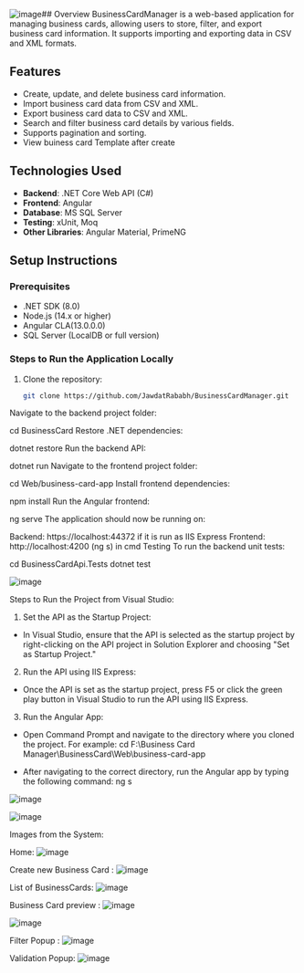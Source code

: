 ![image](https://github.com/user-attachments/assets/84323cf5-90f5-4af6-940d-b0a3d6275342)## Overview
BusinessCardManager is a web-based application for managing business cards, allowing users to store, filter, and export business card information. It supports importing and exporting data in CSV and XML formats.

## Features
- Create, update, and delete business card information.
- Import business card data from CSV and XML.
- Export business card data to CSV and XML.
- Search and filter business card details by various fields.
- Supports pagination and sorting.
- View buiness card Template after create

## Technologies Used
- **Backend**: .NET Core Web API (C#)
- **Frontend**: Angular
- **Database**: MS SQL Server
- **Testing**: xUnit, Moq
- **Other Libraries**: Angular Material, PrimeNG

## Setup Instructions

### Prerequisites
- .NET SDK (8.0)
- Node.js (14.x or higher)
- Angular CLA(13.0.0.0)
- SQL Server (LocalDB or full version)

### Steps to Run the Application Locally
1. Clone the repository:
   ```bash
   git clone https://github.com/JawdatRababh/BusinessCardManager.git
Navigate to the backend project folder:


cd BusinessCard
Restore .NET dependencies:


dotnet restore
Run the backend API:

dotnet run
Navigate to the frontend project folder:


cd Web/business-card-app
Install frontend dependencies:


npm install
Run the Angular frontend:


ng serve
The application should now be running on:

Backend: https://localhost:44372 if it is run as IIS Express
Frontend: http://localhost:4200 (ng s) in cmd
Testing
To run the backend unit tests:


cd BusinessCardApi.Tests
dotnet test

![image](https://github.com/user-attachments/assets/1a372d71-501c-4bd6-8fa8-ab85f3657cb5)

Steps to Run the Project from Visual Studio:

1) Set the API as the Startup Project:

 * In Visual Studio, ensure that the API is selected as the startup project by right-clicking on the API project in Solution Explorer and choosing "Set as Startup Project."
   
 2) Run the API using IIS Express:

 * Once the API is set as the startup project, press F5 or click the green play button in Visual Studio to run the API using IIS Express.

   
3) Run the Angular App:

* Open Command Prompt and navigate to the directory where you cloned the project. For example:
  cd F:\Business Card Manager\BusinessCard\Web\business-card-app

 * After navigating to the correct directory, run the Angular app by typing the following command:
     ng s


![image](https://github.com/user-attachments/assets/8e6ab4b2-220a-4d8e-8786-1fd665006562)

![image](https://github.com/user-attachments/assets/36956af8-e8f6-412c-81dc-a0f8828970c7)




Images from the System:

Home: 
![image](https://github.com/user-attachments/assets/a5aa9ccd-43dd-490a-a33c-49a1da19221a)

Create new Business Card :
![image](https://github.com/user-attachments/assets/a0b773cb-1614-44b9-bc03-8187b014b2f3)

List of BusinessCards:
![image](https://github.com/user-attachments/assets/536b5c8a-199f-4170-83f7-959d0fcbdefa)


Business Card preview :
![image](https://github.com/user-attachments/assets/09a95d45-d875-41ae-9ba2-813ca0c4fd4a)

![image](https://github.com/user-attachments/assets/c49853c4-1e2d-4dcb-bf51-6eb0c2117a8d)

Filter Popup :
![image](https://github.com/user-attachments/assets/8a26769c-2bf1-4fa3-9eef-a31f2793fd81)


Validation Popup:
![image](https://github.com/user-attachments/assets/c1530e16-0659-4aa7-895a-34930c371ccc)



